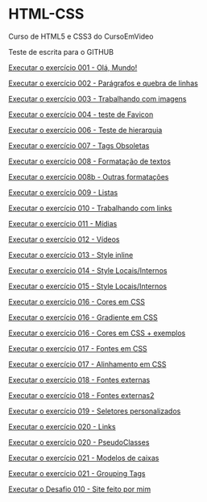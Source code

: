 # HTML-CSS
 Curso de HTML5 e CSS3 do CursoEmVideo


Teste de escrita para o GITHUB


<a href="https://marcus-gomes.github.io/HTML-CSS/Exerc%C3%ADcios/ex001/index.html" target="_blank">Executar o exercício 001 - Olá, Mundo!</a>

<a href="https://marcus-gomes.github.io/HTML-CSS/Exerc%C3%ADcios/ex002/" target="_blank">Executar o exercício 002 - Parágrafos e quebra de linhas</a>

<a href="https://marcus-gomes.github.io/HTML-CSS/Exerc%C3%ADcios/ex003/index.html" target="_blank">Executar o exercício 003 - Trabalhando com imagens</a>

<a href="https://marcus-gomes.github.io/HTML-CSS/Exerc%C3%ADcios/ex004/index.html" target="_blank">Executar o exercício 004 - teste de Favicon</a>

<a href="https://marcus-gomes.github.io/HTML-CSS/Exerc%C3%ADcios/ex006/index.html" target="_blank">Executar o exercício 006 - Teste de hierarquia</a>

<a href="https://marcus-gomes.github.io/HTML-CSS/Exerc%C3%ADcios/ex007/index.html" target="_blank">Executar o exercício 007 - Tags Obsoletas</a>

<a href="https://marcus-gomes.github.io/HTML-CSS/Exerc%C3%ADcios/ex008/index.html" target="_blank">Executar o exercício 008 - Formatação de textos</a>

<a href="https://marcus-gomes.github.io/HTML-CSS/Exerc%C3%ADcios/ex008b/index.html" target="_blank">Executar o exercício 008b - Outras formatações</a>

<a href="https://marcus-gomes.github.io/HTML-CSS/Exerc%C3%ADcios/ex009/index.html" target="_blank">Executar o exercício 009 - Listas</a>

<a href="https://marcus-gomes.github.io/HTML-CSS/Exerc%C3%ADcios/ex010/index.html" target="_blank">Executar o exercício 010 - Trabalhando com links</a>

<a href="https://marcus-gomes.github.io/HTML-CSS/Exerc%C3%ADcios/ex011/index.html" target="_blank">Executar o exercício 011 - Mídias</a>

<a href="https://marcus-gomes.github.io/HTML-CSS/Exerc%C3%ADcios/ex012/index.html" target="_blank">Executar o exercício 012 - Vídeos</a>

<a href="https://marcus-gomes.github.io/HTML-CSS/Exerc%C3%ADcios/ex013/index.html" target="_blank">Executar o exercício 013 - Style inline</a>

<a href="https://marcus-gomes.github.io/HTML-CSS/Exerc%C3%ADcios/ex014/index.html" target="_blank">Executar o exercício 014 - Style Locais/Internos</a>

<a href="https://marcus-gomes.github.io/HTML-CSS/Exerc%C3%ADcios/ex015/index.html" target="_blank">Executar o exercício 015 - Style Locais/Internos</a>

<a href="https://marcus-gomes.github.io/HTML-CSS/Exerc%C3%ADcios/ex016/cor1.html" target="_blank">Executar o exercício 016 - Cores em CSS</a>

<a href="https://marcus-gomes.github.io/HTML-CSS/Exerc%C3%ADcios/ex016/cor2.html" target="_blank">Executar o exercício 016 - Gradiente em CSS</a>

<a href="https://marcus-gomes.github.io/HTML-CSS/Exerc%C3%ADcios/ex016/cor3.html" target="_blank">Executar o exercício 016 - Cores em CSS + exemplos</a>

<a href="https://marcus-gomes.github.io/HTML-CSS/Exerc%C3%ADcios/ex017/fonte01.html" target="_blank">Executar o exercício 017 - Fontes em CSS</a>

<a href="https://marcus-gomes.github.io/HTML-CSS/Exerc%C3%ADcios/ex017/fonte02.html" target="_blank">Executar o exercício 017 - Alinhamento em CSS</a>

<a href="https://marcus-gomes.github.io/HTML-CSS/Exerc%C3%ADcios/ex018/font01.html" target="_blank">Executar o exercício 018 - Fontes externas</a>

<a href="https://marcus-gomes.github.io/HTML-CSS/Exerc%C3%ADcios/ex018/font02.html" target="_blank">Executar o exercício 018 - Fontes externas2</a>

<a href="https://marcus-gomes.github.io/HTML-CSS/Exerc%C3%ADcios/ex019/seletor01.html" target="_blank">Executar o exercício 019 - Seletores personalizados</a>

<a href="https://marcus-gomes.github.io/HTML-CSS/Exerc%C3%ADcios/ex020/link.html" target="_blank">Executar o exercício 020 - Links</a>

<a href="https://marcus-gomes.github.io/HTML-CSS/Exerc%C3%ADcios/ex020/pseudoclasse.html" target="_blank">Executar o exercício 020 - PseudoClasses</a>

<a href="https://marcus-gomes.github.io/HTML-CSS/Exerc%C3%ADcios/ex021/caixa01.html" target="_blank">Executar o exercício 021 - Modelos de caixas</a>

<a href="https://marcus-gomes.github.io/HTML-CSS/Exerc%C3%ADcios/ex021/caixa02.html" target="_blank">Executar o exercício 021 - Grouping Tags</a>

<a href="https://marcus-gomes.github.io/HTML-CSS/Desafios/Desafio%10%-%site%completo/index.html" target="_blank">Executar o Desafio 010 - Site feito por mim</a>